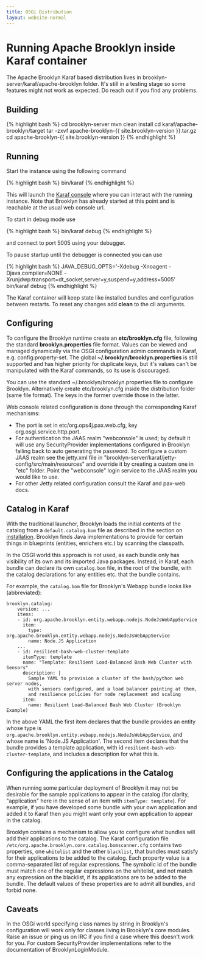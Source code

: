 ```yaml
---
title: OSGi Distribution
layout: website-normal
---
```


# Running Apache Brooklyn inside Karaf container

The Apache Brooklyn Karaf based distribution lives in brooklyn-server/karaf/apache-brooklyn folder.
It's still in a testing stage so some features might not work as expected. Do reach out if you
find any problems.

## Building

{% highlight bash %}
cd brooklyn-server
mvn clean install
cd karaf/apache-brooklyn/target
tar -zxvf apache-brooklyn-{{ site.brooklyn-version }}.tar.gz
cd apache-brooklyn-{{ site.brooklyn-version }}
{% endhighlight %}

## Running

Start the instance using the following command

{% highlight bash %}
bin/karaf
{% endhighlight %}

This will launch the [Karaf console](https://karaf.apache.org/manual/latest/users-guide/console.html)
where you can interact with the running instance. Note that Brooklyn has already started at this point
and is reachable at the usual web console url.

To start in debug mode use

{% highlight bash %}
bin/karaf debug
{% endhighlight %}

and connect to port 5005 using your debugger.

To pause startup until the debugger is connected you can use

{% highlight bash %}
JAVA_DEBUG_OPTS='-Xdebug -Xnoagent -Djava.compiler=NONE -Xrunjdwp:transport=dt_socket,server=y,suspend=y,address=5005' bin/karaf debug
{% endhighlight %}

The Karaf container will keep state like installed bundles and configuration between restarts.
To reset any changes add **clean** to the cli arguments.

## Configuring

To configure the Brooklyn runtime create an **etc/brooklyn.cfg** file, following the standard **brooklyn.properties**
file format. Values can be viewed and managed dynamically via the OSGI configuration admin commands in Karaf,
e.g. config:property-set. The global **~/.brooklyn/brooklyn.properties** is still supported and has higher
priority for duplicate keys, but it's values can't be manipulated with the Karaf commands, so its use is
discouraged.

You can use the standard ~/.brooklyn/brooklyn.properties file to configure Brooklyn. Alternatively
create etc/brooklyn.cfg inside the distribution folder (same file format). The keys in the former override
those in the latter.

Web console related configuration is done through the corresponding Karaf mechanisms:

  * The port is set in etc/org.ops4j.pax.web.cfg, key org.osgi.service.http.port.
  * For authentication the JAAS realm "webconsole" is used; by default it will use any
    SecurityProvider implementations configured in Brooklyn falling back to auto generating
    the password. To configure a custom JAAS realm see the jetty.xml file in "brooklyn-server/karaf/jetty-config/src/main/resources"
    and override it by creating a custom one in "etc" folder. Point the "webconsole" login service
    to the JAAS realm you would like to use.
   * For other Jetty related configuration consult the Karaf and pax-web docs.


## Catalog in Karaf


With the traditional launcher, Brooklyn loads the initial contents of the catalog from a `default.catalog.bom` file
as described in the section on [installation](/guide/ops/production-installation.html). Brooklyn finds Java 
implementations to provide for certain things in blueprints (entities, enrichers etc.) by scanning the classpath. 

In the OSGI world this approach is not used, as each bundle only has visibility of its own and its imported Java packages. 
Instead, in Karaf, each bundle can declare its own `catalog.bom` file, in the root of the bundle,
with the catalog declarations for any entities etc. that the bundle contains.

For example, the `catalog.bom` file for Brooklyn's Webapp bundle looks like (abbreviated):

    brooklyn.catalog:
        version: ...
        items:
        - id: org.apache.brooklyn.entity.webapp.nodejs.NodeJsWebAppService
          item:
            type: org.apache.brooklyn.entity.webapp.nodejs.NodeJsWebAppService
            name: Node.JS Application
        ...
        - id: resilient-bash-web-cluster-template
          itemType: template
          name: "Template: Resilient Load-Balanced Bash Web Cluster with Sensors"
          description: |
            Sample YAML to provision a cluster of the bash/python web server nodes,
            with sensors configured, and a load balancer pointing at them,
            and resilience policies for node replacement and scaling
          item:
            name: Resilient Load-Balanced Bash Web Cluster (Brooklyn Example)

In the above YAML the first item declares that the bundle provides an entity whose type is
`org.apache.brooklyn.entity.webapp.nodejs.NodeJsWebAppService`, and whose name is 'Node.JS Application'.  The second
item declares that the bundle provides a template application, with id  `resilient-bash-web-cluster-template`, and
includes a description for what this is.

## Configuring the applications in the Catalog

When running some particular deployment of Brooklyn it may not be desirable for the sample applications to appear in
the catalog (for clarity, "application" here in the sense of an item with `itemType: template`).
For example, if you have developed
some bundle with your own application and added it to Karaf then you might want only your own application to appear in
the catalog.

Brooklyn contains a mechanism to allow you to configure what bundles will add their applications to the catalog.
The Karaf configuration file `/etc/org.apache.brooklyn.core.catalog.bomscanner.cfg` contains two properties,
one `whitelist` and the other `blacklist`, that bundles must satisfy for their applications to be added to the catalog.
Each property value is a comma-separated list of regular expressions.  The symbolic id of the bundle must match one of
the regular expressions on the whitelist, and not match any expression on the blacklist, if its applications
are to be added to the bundle.  The default values of these properties are to admit all bundles, and forbid none.

## Caveats

In the OSGi world specifying class names by string in Brooklyn's configuration will work only
for classes living in Brooklyn's core modules. Raise an issue or ping us on IRC if you find
a case where this doesn't work for you. For custom SecurityProvider implementations refer to the
documentation of BrooklynLoginModule.

